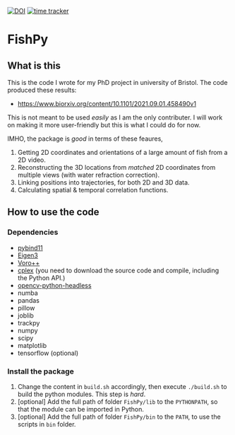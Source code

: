 [![DOI](https://zenodo.org/badge/179326383.svg)](https://zenodo.org/badge/latestdoi/179326383) [![time tracker](https://wakatime.com/badge/github/yangyushi/FishPy.svg)](https://wakatime.com/badge/github/yangyushi/FishPy)

# FishPy

## What is this

This is the code I wrote for my PhD project in university of Bristol. The code produced these results:

- https://www.biorxiv.org/content/10.1101/2021.09.01.458490v1

This is not meant to be used *easily* as I am the only contributer.
I will work on making it more user-friendly but this is what I could do for now.

IMHO, the package is *good* in terms of these feaures,

1. Getting 2D coordinates and orientations of a large amount of fish from a 2D video.
2. Reconstructing the 3D locations from *matched* 2D coordinates from multiple views (with water refraction correction).
3. Linking positions into trajectories, for both 2D and 3D data.
4. Calculating spatial & temporal correlation functions.

## How to use the code

### Dependencies

- [pybind11](https://pybind11.readthedocs.io/en/stable/index.html)
- [Eigen3](https://eigen.tuxfamily.org/index.php?title=Main_Page)
- [Voro++](http://math.lbl.gov/voro++/)
- [cplex](https://pypi.org/project/cplex/) (you need to download the source code and compile, including the Python API.)
- [opencv-python-headless](https://pypi.org/project/opencv-python-headless/)
- numba
- pandas
- pillow
- joblib
- trackpy
- numpy
- scipy
- matplotlib
- tensorflow (optional)

### Install the package

1. Change the content in `build.sh` accordingly, then execute `./build.sh` to build the python modules. This step is *hard*.
2. [optional] Add the full path of folder `FishPy/lib` to the `PYTHONPATH`, so that the module can be imported in Python.
3. [optional] Add the full path of folder `FishPy/bin` to the `PATH`, to use the scripts in `bin` folder.
